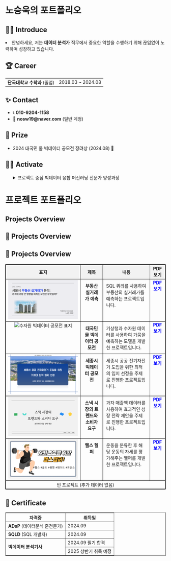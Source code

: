 <h1>노승욱의 포트폴리오</h1>




## 🧑‍💻 Introduce
<p>
<li>안녕하세요, 저는 <strong>데이터 분석가</strong> 직무에서 중요한 역할을 수행하기 위해 끊임없이 노력하며 성장하고 있습니다.</li>
</p>

<ul>
  
</ul>





<div>
  <h2>🏆 Career</h2>
</div>

<table>
  <tr>
  <td><strong>단국대학교 수학과</strong> (졸업)</td>
    <td>2018.03 ~ 2024.08</td>

</table>





<div>
  <h2>✨ Contact</h2>
</div>

<ul>
  <li>📞 <strong>010-9204-1158</strong></li>
  <li>📧 <strong>nosw19@naver.com</strong> (일반 계정)</li>
  
</ul>





<div>
  <h2>🏅 Prize</h2>
</div>

<ul>
  <li>2024 대국민 물 빅데이터 공모전 장려상 (2024.08) 🎉</li>
  
</ul>





<div>
  <h2>🤼‍♂️ Activate</h2>
</div>

<ul>
<details>
  <summary>프로젝트 중심 빅데이터 융합 머신러닝 전문가 양성과정</summary>
    <li><2024.05.09 ~ 2024.11.18></li>
</details>
      
</ul>


# 프로젝트 포트폴리오

## Projects Overview

<div>
  <h2>📑 Projects Overview</h2>
</div>

<div>
  <h2>📑 Projects Overview</h2>
</div>

<table style="width: 100%; border-collapse: collapse; margin: 20px 0; table-layout: fixed; border: 1px solid black;">
  <tr>
    <th style="text-align: center; border: 1px solid black; background-color: #f2f2f2;">표지</th>
    <th style="text-align: center; border: 1px solid black; background-color: #f2f2f2;">제목</th>
    <th style="text-align: center; border: 1px solid black; background-color: #f2f2f2;">내용</th>
    <th style="text-align: center; border: 1px solid black; background-color: #f2f2f2;">PDF 보기</th>
  </tr>
  <tr>
    <td style="text-align: center; vertical-align: top; border: 1px solid black;">
      <img src="SQL_표지.png" alt="SQL 프로젝트 표지" style="width: 100%; height: auto;">
    </td>
    <td style="padding: 10px; vertical-align: top; border: 1px solid black; text-align: center;">
      <b>부동산 실거래가 예측</b>
    </td>
    <td style="padding: 10px; vertical-align: top; border: 1px solid black;">
      SQL 쿼리를 사용하여 부동산의 실거래가를 예측하는 프로젝트입니다.
    </td>
    <td style="text-align: center; vertical-align: top; border: 1px solid black;">
      <a href="./SQL프로젝트.pdf" style="text-decoration: none; color: blue; font-weight: bold;">PDF 보기</a>
    </td>
  </tr>
  <tr>
    <td style="text-align: center; vertical-align: top; border: 1px solid black;">
      <img src="수자원_표지.png" alt="수자원 빅데이터 공모전 표지" style="width: 100%; height: auto;">
    </td>
    <td style="padding: 10px; vertical-align: top; border: 1px solid black; text-align: center;">
      <b>대국민 물 빅데이터 공모전</b>
    </td>
    <td style="padding: 10px; vertical-align: top; border: 1px solid black;">
      기상청과 수자원 데이터를 사용하여 가뭄을 예측하는 모델을 개발한 프로젝트입니다.
    </td>
    <td style="text-align: center; vertical-align: top; border: 1px solid black;">
      <a href="./수자원프로젝트.pdf" style="text-decoration: none; color: blue; font-weight: bold;">PDF 보기</a>
    </td>
  </tr>
  <tr>
    <td style="text-align: center; vertical-align: top; border: 1px solid black;">
      <img src="세종시_표지.png" alt="세종시 빅데이터 공모전 표지" style="width: 100%; height: auto;">
    </td>
    <td style="padding: 10px; vertical-align: top; border: 1px solid black; text-align: center;">
      <b>세종시 빅데이터 공모전</b>
    </td>
    <td style="padding: 10px; vertical-align: top; border: 1px solid black;">
      세종시 공공 전기자전거 도입을 위한 최적의 입지 선정을 주제로 진행한 프로젝트입니다.
    </td>
    <td style="text-align: center; vertical-align: top; border: 1px solid black;">
      <a href="./세종시발표.pdf" style="text-decoration: none; color: blue; font-weight: bold;">PDF 보기</a>
    </td>
  </tr>
  <tr>
    <td style="text-align: center; vertical-align: top; border: 1px solid black;">
      <img src="세미_표지.png" alt="스낵 시장 프로젝트 표지" style="width: 100%; height: auto;">
    </td>
    <td style="padding: 10px; vertical-align: top; border: 1px solid black; text-align: center;">
      <b>스낵 시장의 트렌드와 소비자 요구</b>
    </td>
    <td style="padding: 10px; vertical-align: top; border: 1px solid black;">
      과자 매출액 데이터를 사용하여 효과적인 성장 전략 제안을 주제로 진행한 프로젝트입니다.
    </td>
    <td style="text-align: center; vertical-align: top; border: 1px solid black;">
      <a href="./세미프로젝트.pdf" style="text-decoration: none; color: blue; font-weight: bold;">PDF 보기</a>
    </td>
  </tr>
  <tr>
    <td style="text-align: center; vertical-align: top; border: 1px solid black;">
      <img src="파이널_표지.png" alt="헬스 헬퍼 표지" style="width: 100%; height: auto;">
    </td>
    <td style="padding: 10px; vertical-align: top; border: 1px solid black; text-align: center;">
      <b>헬스 헬퍼</b>
    </td>
    <td style="padding: 10px; vertical-align: top; border: 1px solid black;">
      운동을 분류한 후 해당 운동의 자세를 평가해주는 헬퍼를 개발한 프로젝트입니다.
    </td>
    <td style="text-align: center; vertical-align: top; border: 1px solid black;">
      <a href="./파이널프로젝트.pdf" style="text-decoration: none; color: blue; font-weight: bold;">PDF 보기</a>
    </td>
  </tr>
  <tr>
    <td colspan="4" style="border: 1px solid black; text-align: center;">빈 프로젝트 (추가 데이터 없음)</td>
  </tr>
</table>





<div>
  <h2>📑 Certificate</h2>
</div>

<table border="1">
  <tr>
    <th>자격증</th>
    <th>취득일</th>
  </tr>
  <tr>
    <td><strong>ADsP</strong> (데이터분석 준전문가)</td>
    <td>2024.09 </td>
  </tr>
  <tr>
    <td><strong>SQLD</strong> (SQL 개발자)</td>
    <td>2024.09 </td>
  </tr>
  <tr>
    <td rowspan="2"><strong>빅데이터 분석기사</strong></td>
    <td>2024.09 필기 합격</td>
  </tr>
  <tr>
    <td>2025 상반기 취득 예정</td>
  </tr>
</table>





